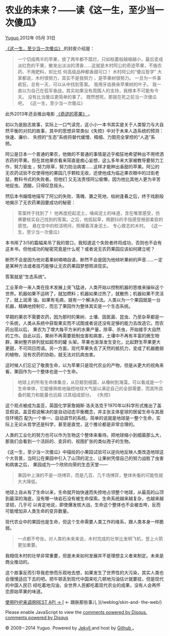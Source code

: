 #  农业的未来？——读《这一生，至少当一次傻瓜》

[ Yuguo ](http://yuguo.us) 2012年 05月 31日

[ 《这一生，至少当一次傻瓜》 ](http://book.douban.com/subject/4025257/) 的封皮介绍是：

> 一个切成两半的苹果，放了两年都不腐烂，只如枯萎般越缩越小，最后变成淡红色的干果，散发出淡淡的清香……这就是木村阿公的奇迹苹果，不施农药、不用肥料，却比任
何高级品种都香甜可口！ 木村阿公的“傻瓜哲学” 大家都说，木村很努力，其实不是我努力 ，是苹果树很努力。 一旦为一件事疯狂，总有一天，可以从中找到答案。
我用牙齿换来苹果树的叶子。 我一直以为自己在孤军奋战，其实如果没有周围人的支持，我根本不可能有今天。 没有比当傻瓜更简单的事了。
既然想死，那就在死之前当一次傻瓜吧。 《这一生，至少当一次傻瓜》

此外2013年还会推出电影 [ 《奇迹的苹果》 ](http://movie.douban.com/subject/10575206/) 。

初以为是励志故事，实际上一口气读完，这小小一本书其实是关于人类智力与大自然平衡的对抗的故事，其中的思想非常类似《失控》中对于未来人造系统的预测：快速、廉价、
失控的“生态”系统将替代缓慢、精细、力图完全掌控的“人造”系统。

阿公是日本一个普通的果农，他做的不普通的事情是近乎痴狂地希望种出不用喷洒农药的苹果。但在其他果农看来简直是痴心妄想，这么多年来大家被教导要努力工作，努力驱虫
，努力除草，努力防治病害……这样才能种出香甜的苹果。阿公的无农药试验不仅使得他的果园几乎颗粒无收，还使他成为临近果农眼中的过街老鼠，教科书式的失败者。但他们
又无法责怪阿公偷懒，因为他比其他人更为辛苦地捉虫、洒醋，只得叹息摇头。

然后本书煽情地描写了阿公的失败、落魄、置之死地、枯树逢春之后，终于戏剧般地揭示了无农药果园要成功的秘密：

> 答案终于找到了！ 他再度挖起泥土，嗅闻泥土的味道，含在嘴里感受，仿佛要核实自己找到的答案。之后，他拔起草，用颤抖的手指感受根部柔软的感觉。
悬在空中的皎洁明月，照耀着浑身泥土、 专心致志的木村。 《这一生，至少当一次傻瓜》

本书用了3/5的篇幅来吊了我的胃口，我知道这个失败者终将成功，否则也不会有这本书，但他成功的秘密究竟是什么呢？或者说无农药果园应该如何建立呢？

断然不会是因为他对着果树喃喃自语，断然不会是因为他倾听果树的声音……一定是某种方法或者技巧能够让无农药果园梦想照进现实。

答案就是“生态系统”。

工业革命一来人类在技术发展上突飞猛进，人类开始以控制机器的思维来操纵这个世界。机器如果不运转了，就加燃料；机器如果过热了，就散热；机器如果不灵活了，就上润滑
油。如果有毛病，就有一个解决办法。人类以为一个果园就是一台机器，精确地控制它，而忘了果园作为整体其实是一个生态系统。

早期的果农不需要农药，因为那时的果树、土壤、固氮菌、昆虫、乃至杂草都是一个系统，人类从系统中获取果实而不试图或者说还没有足够的能力去改造它。而农药出现以后，
果农为了增大每平方米的水果产量，除草、杀虫，开始接手大自然的工作。自此以后，果树不再需要抵制虫害和病害，土壤中不再有丰富的微生物群，果树整齐排列犹如超市的罐
头架。苹果也渐渐发生变化，比起野生苹果更大更甜，不可同日而语。另一方面，现代苹果失去了天然的抵抗力，变成了机器脆弱的植物，没有农药的协助，就无法对抗病虫害。

这时候人们忘记了敬畏生命，以为苹果只是现代农业的产物，但是从更大的视角来看，果园作为一个整体也是一个生命。

> 地球上的所有生命体集合，从巨鲸到细菌，从橡树到海藻，可以看成是一个生命单体，它能够熟练地操控地球大气层以满足自己的全部需要，而其所具备的能力和能量也远超
过其组成部分。 《失控》

这个观点被成为盖亚，英国化学家詹姆斯·洛夫洛克于1970年以科学形式推出了盖亚假说。盖亚假说解决的是自动动态平衡概念，并主张主体星球的居留生命与其居住环境匹
配为一个单一、自动调节的系统。简单的说就是地球是一整个生命，实际上无论从哲学还是科学，甚至是直觉，这个推论都是非常合理的。

人类的工业化的努力也可以作为生物这个整体来看待。把地球缩小到细菌那么大，那我们会看到一个活跃的、变异的、视图扩张的类似孢子的生物。

《这一生，至少当一次傻瓜》中描绘的小果园试验可以逆向地反映人类改造地球这个大背景，当阿公在果园中引入了山顶的泥土、让果树凭借自己的努力战胜了虫害和病害之后，
果园成为一个欣欣向荣的生态天堂——

> 果园中上演的不是一场博弈，而是几百、几千场博弈，整体失衡的可能性就大大降低。

地球上自从有了生命以来，生命就开始快速而失控地占领整个地球，从最高的山顶到最深的海底，没有哪一块岩石没有被生命探索。生命系统越来越复杂，也越来越坚韧，几乎可
以肯定地说，即使爆发核大战，生命这个整体也不会被击垮，反而可能增加非人类生命的变异数量。

现代农业中的果园也是生命，但这个生命需要人类工作的维系，跟人类本身一样脆弱。

> 一点都不夸张。对人类的未来来说，木村完成的壮举比发明飞机，登上火箭更加重要。

我相信木村的壮举非常重要，但是未来如何发展并不是理想主义者来制定。未来是商业推动的。

这个故事反而引导我悲惨而乐观地去想，如果发生了世界性的大污染，其实人类也会慢慢适应下去的吧。把牛顿丢到现代中国来吃几顿地沟油估计就要挂，但是现代的中国人民已
经吃着地沟油，全世界人民都吃着现代农业的成果，没有人会再怀恋原始苹果的味道。

[ 使用PHP来调用REST API → ](/weblog/php-rest-api/) [ ← 跟肤那些事儿 ](/weblog/skin-and-
the-web/)

Please enable JavaScript to view the [ comments powered by Disqus.
](http://disqus.com/?ref_noscript) [ comments powered by  Disqus
](http://disqus.com)

© 2009 – 2014 Yuguo. Powered by [ Jekyll ](https://github.com/mojombo/jekyll)
and host by [ Github ](https://github.com/yuguo) 。

